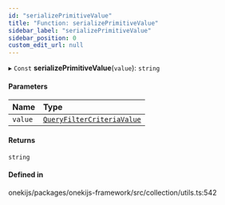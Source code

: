```yaml
---
id: "serializePrimitiveValue"
title: "Function: serializePrimitiveValue"
sidebar_label: "serializePrimitiveValue"
sidebar_position: 0
custom_edit_url: null
---
```


▸ `Const` **serializePrimitiveValue**(`value`): `string`

#### Parameters

| Name | Type |
| :------ | :------ |
| `value` | [`QueryFilterCriteriaValue`](../types/QueryFilterCriteriaValue.md) |

#### Returns

`string`

#### Defined in

onekijs/packages/onekijs-framework/src/collection/utils.ts:542
